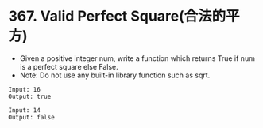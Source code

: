 # 367. Valid Perfect Square(合法的平方)
* Given a positive integer num, write a function which returns True if num is a perfect square else False.
* Note: Do not use any built-in library function such as sqrt.
```text
Input: 16
Output: true

Input: 14
Output: false
```
